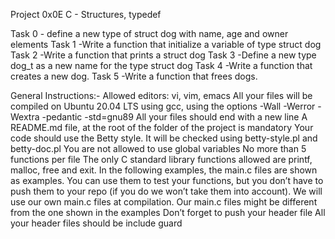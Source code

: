 Project 0x0E C - Structures, typedef

Task 0 - define a new type of struct dog with name, age and owner elements
Task 1 -Write a function that initialize a variable of type struct dog
Task 2 -Write a function that prints a struct dog
Task 3 -Define a new type dog_t as a new name for the type struct dog
Task 4 -Write a function that creates a new dog.
Task 5 -Write a function that frees dogs.

General Instructions:-
Allowed editors: vi, vim, emacs
All your files will be compiled on Ubuntu 20.04 LTS using gcc, using the options -Wall -Werror -Wextra -pedantic -std=gnu89
All your files should end with a new line
A README.md file, at the root of the folder of the project is mandatory
Your code should use the Betty style. It will be checked using betty-style.pl and betty-doc.pl
You are not allowed to use global variables
No more than 5 functions per file
The only C standard library functions allowed are printf, malloc, free and exit.
In the following examples, the main.c files are shown as examples. You can use them to test your functions, but you don’t have to push them to your repo (if you do we won’t take them into account). We will use our own main.c files at compilation. Our main.c files might be different from the one shown in the examples
Don’t forget to push your header file
All your header files should be include guard
